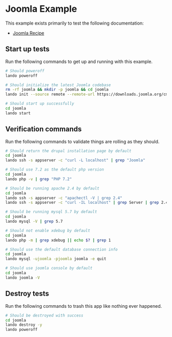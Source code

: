Joomla Example
==============

This example exists primarily to test the following documentation:

* [Joomla Recipe](https://docs.devwithlando.io/tutorials/joomla.html)

Start up tests
--------------

Run the following commands to get up and running with this example.

```bash
# Should poweroff
lando poweroff

# Should initialize the latest Joomla codebase
rm -rf joomla && mkdir -p joomla && cd joomla
lando init --source remote --remote-url https://downloads.joomla.org/cms/joomla3/3-9-2/Joomla_3-9-2-Stable-Full_Package.tar.gz --recipe joomla --webroot . --name lando-joomla

# Should start up successfully
cd joomla
lando start
```

Verification commands
---------------------

Run the following commands to validate things are rolling as they should.

```bash
# Should return the drupal installation page by default
cd joomla
lando ssh -s appserver -c "curl -L localhost" | grep "Joomla"

# Should use 7.2 as the default php version
cd joomla
lando php -v | grep "PHP 7.2"

# Should be running apache 2.4 by default
cd joomla
lando ssh -s appserver -c "apachectl -V | grep 2.4"
lando ssh -s appserver -c "curl -IL localhost" | grep Server | grep 2.4

# Should be running mysql 5.7 by default
cd joomla
lando mysql -V | grep 5.7

# Should not enable xdebug by default
cd joomla
lando php -m | grep xdebug || echo $? | grep 1

# Should use the default database connection info
cd joomla
lando mysql -ujoomla -pjoomla joomla -e quit

# Should use joomla console by default
cd joomla
lando joomla -V
```

Destroy tests
-------------

Run the following commands to trash this app like nothing ever happened.

```bash
# Should be destroyed with success
cd joomla
lando destroy -y
lando poweroff
```
